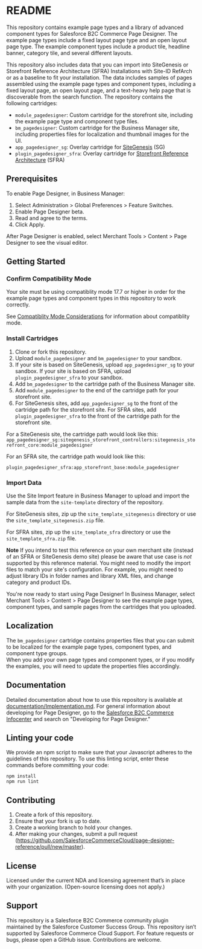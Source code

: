# README #

This repository contains example page types and a library of advanced component types for Salesforce B2C Commerce Page Designer. The example page types include a fixed layout page type and an open layout page type. The example component types include a product tile, headline banner, category tile, and several different layouts. 

This repository also includes data that you can import into SiteGenesis or Storefront Reference Architecture (SFRA) Installations with Site-ID RefArch or as a baseline to fit your installation. The data includes samples of pages assembled using the example page types and component types, including a fixed layout page, an open layout page, and a text-heavy help page that is discoverable from the search function.
The repository contains the following cartridges:

* `module_pagedesigner`: Custom cartridge for the storefront site, including the example page type and component type files.
* `bm_pagedesigner`:  Custom cartridge for the Business Manager site, including properties files for localization and thumbnail images for the UI. 
* `app_pagedesigner_sg`: Overlay cartridge for [SiteGenesis](https://github.com/SalesforceCommerceCloud/sitegenesis) (SG)
* `plugin_pagedesigner_sfra`: Overlay cartridge for [Storefront Reference Architecture](https://github.com/SalesforceCommerceCloud/storefront-reference-architecture/) (SFRA)

## Prerequisites

To enable Page Designer, in Business Manager:

1. Select Administration > Global Preferences > Feature Switches. 
2. Enable Page Designer beta.
3. Read and agree to the terms.
4. Click Apply.

After Page Designer is enabled, select Merchant Tools > Content > Page Designer to see the visual editor.


## Getting Started

### Confirm Compatibility Mode
Your site must be using compatiblity mode 17.7 or higher in order for the example page types and component types
in this repository to work correctly. 

See [Compatiblity Mode Considerations](https://documentation.b2c.commercecloud.salesforce.com/DOC1/topic/com.demandware.dochelp/SiteDevelopment/CompatibilityModeConsiderations.html) for
information about compatiblity mode.

### Install Cartridges

1. Clone or fork this repository.
2. Upload `module_pagedesigner` and `bm_pagedesigner` to your sandbox. 
3. If your site is based on SiteGenesis, upload `app_pagedesigner_sg` to your sandbox. If your site is based on SFRA, upload `plugin_pagedesigner_sfra` to your sandbox.
4. Add `bm_pagedesigner` to the cartridge path of the Business Manager site.
5. Add `module_pagedesigner` to the end of the cartridge path for your storefront site.
6. For SiteGenesis sites, add `app_pagedesigner_sg` to the front of the cartridge path for the storefront site. For SFRA sites, add `plugin_pagedesigner_sfra` to the front of the cartridge path for the storefront site.

For a SiteGenesis site, the cartridge path would look like this:
`app_pagedesigner_sg:sitegenesis_storefront_controllers:sitegenesis_storefront_core:module_pagedesigner`

For an SFRA site, the cartridge path would look like this:

`plugin_pagedesigner_sfra:app_storefront_base:module_pagedesigner`


### Import Data
Use the Site Import feature in Business Manager to upload and import the sample data from the `site-template` directory of the repository. 

For SiteGenesis sites, zip up the `site_template_sitegenesis` directory or use the `site_template_sitegenesis.zip` file.

For SFRA sites, zip up the `site_template_sfra` directory or use the `site_template_sfra.zip` file.

**Note** If you intend to test this reference on your own merchant site (instead of an SFRA or SiteGenesis demo site) please be aware that use case is _not_ supported by this reference material. You might need to modify the import files to match your site's configuration. For example, you might need to adjust library IDs in folder names and library XML files, and change category and product IDs.

You're now ready to start using Page Designer! 
In Business Manager, select Merchant Tools > Content > Page Designer to see the example page types, component types, and sample pages
from the cartridges that you uploaded.

## Localization
The `bm_pagedesigner` 
cartridge contains properties files that you can submit to be localized for the example page types, component types, 
and component type groups.   
When you add your own page types and component types, or if you modify the examples, you will need to 
update the properties files accordingly.

## Documentation
Detailed documentation about how to use this repository is available at [documentation/Implementation.md](./documentation/Implementation.md). 
For general information about developing for Page Designer, go to the [Salesforce B2C Commerce Infocenter](https://documentation.b2c.commercecloud.salesforce.com) and 
search on "Developing for Page Designer."

## Linting your code
We provide an npm script to make sure that your Javascript adheres to the guidelines of 
this repository. To use this linting script, enter these commands before committing your code:

```
npm install
npm run lint
```

## Contributing

1. Create a fork of this repository.
2. Ensure that your fork is up to date.
3. Create a working branch to hold your changes.
4. After making your changes, submit a pull request (https://github.com/SalesforceCommerceCloud/page-designer-reference/pull/new/master).

## License

Licensed under the current NDA and licensing agreement that’s in place with your organization. (Open-source licensing does not apply.)

## Support

This repository is a Salesforce B2C Commerce community plugin maintained by the Salesforce Customer Success Group. This repository isn’t supported by Salesforce Commerce Cloud Support. For feature requests or bugs, please open a GitHub issue. Contributions are welcome.
